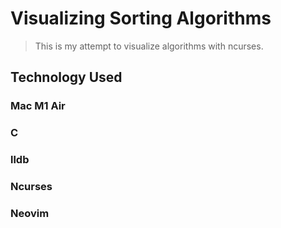 # Visualizing Sorting Algorithms

> This is my attempt to visualize algorithms with ncurses.

## Technology Used

### Mac M1 Air

### C
### lldb
### Ncurses
### Neovim
